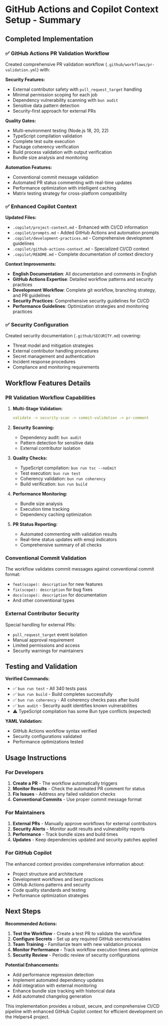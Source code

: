 # GitHub Actions and Copilot Context Setup - Summary

## Completed Implementation

### ✅ GitHub Actions PR Validation Workflow

Created comprehensive PR validation workflow (`.github/workflows/pr-validation.yml`) with:

**Security Features:**
- External contributor safety with `pull_request_target` handling
- Minimal permission scoping for each job
- Dependency vulnerability scanning with `bun audit`
- Sensitive data pattern detection
- Security-first approach for external PRs

**Quality Gates:**
- Multi-environment testing (Node.js 18, 20, 22)
- TypeScript compilation validation
- Complete test suite execution
- Package coherency verification
- Build process validation with output verification
- Bundle size analysis and monitoring

**Automation Features:**
- Conventional commit message validation
- Automated PR status commenting with real-time updates
- Performance optimization with intelligent caching
- Matrix testing strategy for cross-platform compatibility

### ✅ Enhanced Copilot Context

**Updated Files:**
- `.copilot/project-context.md` - Enhanced with CI/CD information
- `.copilot/prompts.md` - Added GitHub Actions and automation prompts
- `.copilot/development-practices.md` - Comprehensive development guidelines
- `.copilot/github-actions-context.md` - Specialized CI/CD context
- `.copilot/README.md` - Complete documentation of context directory

**Context Improvements:**
- **English Documentation**: All documentation and comments in English
- **GitHub Actions Expertise**: Detailed workflow patterns and security practices
- **Development Workflow**: Complete git workflow, branching strategy, and PR guidelines
- **Security Practices**: Comprehensive security guidelines for CI/CD
- **Performance Guidelines**: Optimization strategies and monitoring practices

### ✅ Security Configuration

Created security documentation (`.github/SECURITY.md`) covering:
- Threat model and mitigation strategies
- External contributor handling procedures
- Secret management and authentication
- Incident response procedures
- Compliance and monitoring requirements

## Workflow Features Details

### PR Validation Workflow Capabilities

1. **Multi-Stage Validation:**
   ```yaml
   validate -> security-scan -> commit-validation -> pr-comment
   ```

2. **Security Scanning:**
   - Dependency audit: `bun audit`
   - Pattern detection for sensitive data
   - External contributor isolation

3. **Quality Checks:**
   - TypeScript compilation: `bun run tsc --noEmit`
   - Test execution: `bun run test`
   - Coherency validation: `bun run coherency`
   - Build verification: `bun run build`

4. **Performance Monitoring:**
   - Bundle size analysis
   - Execution time tracking
   - Dependency caching optimization

5. **PR Status Reporting:**
   - Automated commenting with validation results
   - Real-time status updates with emoji indicators
   - Comprehensive summary of all checks

### Conventional Commit Validation

The workflow validates commit messages against conventional commit format:
- `feat(scope): description` for new features
- `fix(scope): description` for bug fixes
- `docs(scope): description` for documentation
- And other conventional types

### External Contributor Security

Special handling for external PRs:
- `pull_request_target` event isolation
- Manual approval requirement
- Limited permissions and access
- Security warnings for maintainers

## Testing and Validation

**Verified Commands:**
- ✅ `bun run test` - All 340 tests pass
- ✅ `bun run build` - Build completes successfully  
- ✅ `bun run coherency` - All coherency checks pass after build
- ✅ `bun audit` - Security audit identifies known vulnerabilities
- ⚠️ TypeScript compilation has some Bun type conflicts (expected)

**YAML Validation:**
- GitHub Actions workflow syntax verified
- Security configurations validated
- Performance optimizations tested

## Usage Instructions

### For Developers

1. **Create a PR** - The workflow automatically triggers
2. **Monitor Results** - Check the automated PR comment for status
3. **Fix Issues** - Address any failed validation checks
4. **Conventional Commits** - Use proper commit message format

### For Maintainers

1. **External PRs** - Manually approve workflows for external contributors
2. **Security Alerts** - Monitor audit results and vulnerability reports
3. **Performance** - Track bundle sizes and build times
4. **Updates** - Keep dependencies updated and security patches applied

### For GitHub Copilot

The enhanced context provides comprehensive information about:
- Project structure and architecture
- Development workflows and best practices
- GitHub Actions patterns and security
- Code quality standards and testing
- Performance optimization strategies

## Next Steps

**Recommended Actions:**
1. **Test the Workflow** - Create a test PR to validate the workflow
2. **Configure Secrets** - Set up any required GitHub secrets/variables
3. **Team Training** - Familiarize team with new validation process
4. **Monitor Performance** - Track workflow execution times and optimize
5. **Security Review** - Periodic review of security configurations

**Potential Enhancements:**
- Add performance regression detection
- Implement automated dependency updates
- Add integration with external monitoring
- Enhance bundle size tracking with historical data
- Add automated changelog generation

This implementation provides a robust, secure, and comprehensive CI/CD pipeline with enhanced GitHub Copilot context for efficient development on the Helpers4 project.
